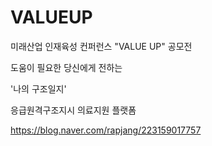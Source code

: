 # VALUEUP

미래산업 인재육성 컨퍼런스 "VALUE UP" 공모전

도움이 필요한 당신에게 전하는

'나의 구조일지'

응급원격구조지시 의료지원 플랫폼

https://blog.naver.com/rapjang/223159017757

